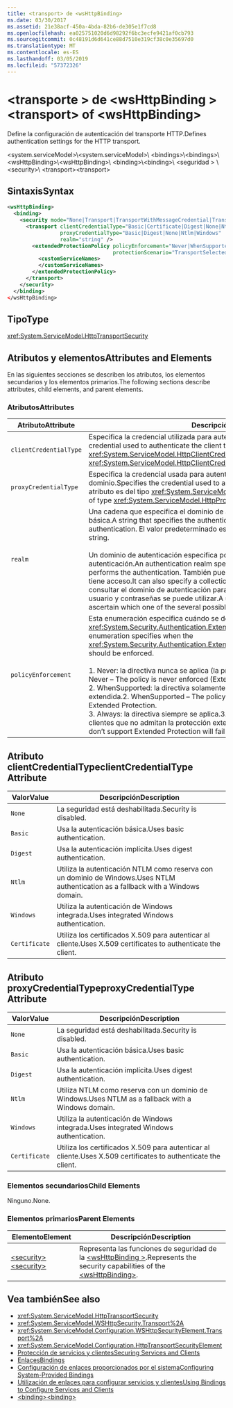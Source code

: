 ```yaml
---
title: <transport> de <wsHttpBinding>
ms.date: 03/30/2017
ms.assetid: 21e38acf-450a-4bda-82b6-de305e1f7cd8
ms.openlocfilehash: ea025751020d6d98292f6bc3ecfe9421af0cb793
ms.sourcegitcommit: 0c48191d6d641ce88d7510e319cf38c0e35697d0
ms.translationtype: MT
ms.contentlocale: es-ES
ms.lasthandoff: 03/05/2019
ms.locfileid: "57372326"
---
```

# <a name="transport-of-wshttpbinding"></a><span data-ttu-id="cc240-102">\<transporte > de \<wsHttpBinding ></span><span class="sxs-lookup"><span data-stu-id="cc240-102">\<transport> of \<wsHttpBinding></span></span>

<span data-ttu-id="cc240-103">Define la configuración de autenticación del transporte HTTP.</span><span class="sxs-lookup"><span data-stu-id="cc240-103">Defines authentication settings for the HTTP transport.</span></span>

<span data-ttu-id="cc240-104">\<system.serviceModel>\\</span><span class="sxs-lookup"><span data-stu-id="cc240-104">\<system.serviceModel>\\</span></span>
<span data-ttu-id="cc240-105">\<bindings>\\</span><span class="sxs-lookup"><span data-stu-id="cc240-105">\<bindings>\\</span></span>
<span data-ttu-id="cc240-106">\<wsHttpBinding>\\</span><span class="sxs-lookup"><span data-stu-id="cc240-106">\<wsHttpBinding>\\</span></span>
<span data-ttu-id="cc240-107">\<binding>\\</span><span class="sxs-lookup"><span data-stu-id="cc240-107">\<binding>\\</span></span>
<span data-ttu-id="cc240-108">\<seguridad > \\</span><span class="sxs-lookup"><span data-stu-id="cc240-108">\<security>\\</span></span>
<span data-ttu-id="cc240-109">\<transport></span><span class="sxs-lookup"><span data-stu-id="cc240-109">\<transport></span></span>

## <a name="syntax"></a><span data-ttu-id="cc240-110">Sintaxis</span><span class="sxs-lookup"><span data-stu-id="cc240-110">Syntax</span></span>

```xml
<wsHttpBinding>
  <binding>
    <security mode="None|Transport|TransportWithMessageCredential|TransportCredentialOnly">
      <transport clientCredentialType="Basic|Certificate|Digest|None|Ntlm|Windows"
                 proxyCredentialType="Basic|Digest|None|Ntlm|Windows"
                 realm="string" />
        <extendedProtectionPolicy policyEnforcement="Never|WhenSupported|Always"
                                  protectionScenario="TransportSelected|TrustedProxy">
          <customServiceNames>
          </customServiceNames>
        </extendedProtectionPolicy>
      </transport>
    </security>
  </binding>
</wsHttpBinding>
```

## <a name="type"></a><span data-ttu-id="cc240-111">Tipo</span><span class="sxs-lookup"><span data-stu-id="cc240-111">Type</span></span>

<xref:System.ServiceModel.HttpTransportSecurity>

## <a name="attributes-and-elements"></a><span data-ttu-id="cc240-112">Atributos y elementos</span><span class="sxs-lookup"><span data-stu-id="cc240-112">Attributes and Elements</span></span>

<span data-ttu-id="cc240-113">En las siguientes secciones se describen los atributos, los elementos secundarios y los elementos primarios.</span><span class="sxs-lookup"><span data-stu-id="cc240-113">The following sections describe attributes, child elements, and parent elements.</span></span>

### <a name="attributes"></a><span data-ttu-id="cc240-114">Atributos</span><span class="sxs-lookup"><span data-stu-id="cc240-114">Attributes</span></span>

|<span data-ttu-id="cc240-115">Atributo</span><span class="sxs-lookup"><span data-stu-id="cc240-115">Attribute</span></span>|<span data-ttu-id="cc240-116">Descripción</span><span class="sxs-lookup"><span data-stu-id="cc240-116">Description</span></span>|
|---------------|-----------------|
|`clientCredentialType`|<span data-ttu-id="cc240-117">Especifica la credencial utilizada para autenticar el cliente al servicio.</span><span class="sxs-lookup"><span data-stu-id="cc240-117">Specifies the credential used to authenticate the client to the service.</span></span> <span data-ttu-id="cc240-118">Este atributo es del tipo <xref:System.ServiceModel.HttpClientCredentialType>.</span><span class="sxs-lookup"><span data-stu-id="cc240-118">This attribute is of type <xref:System.ServiceModel.HttpClientCredentialType>.</span></span>|
|`proxyCredentialType`|<span data-ttu-id="cc240-119">Especifica la credencial usada para autenticar al cliente en un proxy del dominio.</span><span class="sxs-lookup"><span data-stu-id="cc240-119">Specifies the credential used to authenticate the client to a domain proxy.</span></span> <span data-ttu-id="cc240-120">Este atributo es del tipo <xref:System.ServiceModel.HttpProxyCredentialType>.</span><span class="sxs-lookup"><span data-stu-id="cc240-120">This attribute is of type <xref:System.ServiceModel.HttpProxyCredentialType>.</span></span>|
|`realm`|<span data-ttu-id="cc240-121">Una cadena que especifica el dominio de autenticación para autenticación implícita o básica.</span><span class="sxs-lookup"><span data-stu-id="cc240-121">A string that specifies the authentication realm for digest or basic authentication.</span></span> <span data-ttu-id="cc240-122">El valor predeterminado es una cadena vacía.</span><span class="sxs-lookup"><span data-stu-id="cc240-122">The default is an empty string.</span></span><br /><br /> <span data-ttu-id="cc240-123">Un dominio de autenticación especifica por lo menos el nombre del host que realiza la autenticación.</span><span class="sxs-lookup"><span data-stu-id="cc240-123">An authentication realm specifies at least the name of the host that performs the authentication.</span></span> <span data-ttu-id="cc240-124">También puede especificar una colección de usuarios que tiene acceso.</span><span class="sxs-lookup"><span data-stu-id="cc240-124">It can also specify a collection of users that has access.</span></span> <span data-ttu-id="cc240-125">Un usuario puede consultar el dominio de autenticación para determinar cuál de los posibles nombres de usuario y contraseñas se puede utilizar.</span><span class="sxs-lookup"><span data-stu-id="cc240-125">A user can query the authentication realm to ascertain which one of the several possible usernames and passwords can be used.</span></span>|
|`policyEnforcement`|<span data-ttu-id="cc240-126">Esta enumeración especifica cuándo se debe aplicar <xref:System.Security.Authentication.ExtendedProtection.ExtendedProtectionPolicy>.</span><span class="sxs-lookup"><span data-stu-id="cc240-126">This enumeration specifies when the <xref:System.Security.Authentication.ExtendedProtection.ExtendedProtectionPolicy> should be enforced.</span></span><br /><br /> <span data-ttu-id="cc240-127">1.  Never: la directiva nunca se aplica (la protección extendida está deshabilitada).</span><span class="sxs-lookup"><span data-stu-id="cc240-127">1.  Never – The policy is never enforced (Extended Protection is disabled).</span></span><br /><span data-ttu-id="cc240-128">2.  WhenSupported: la directiva solamente se aplica si el cliente admite la protección extendida.</span><span class="sxs-lookup"><span data-stu-id="cc240-128">2.  WhenSupported – The policy is enforced only if the client supports Extended Protection.</span></span><br /><span data-ttu-id="cc240-129">3.  Always: la directiva siempre se aplica.</span><span class="sxs-lookup"><span data-stu-id="cc240-129">3.  Always – The policy is always enforced.</span></span> <span data-ttu-id="cc240-130">Los clientes que no admitan la protección extendida no podrán autenticarse.</span><span class="sxs-lookup"><span data-stu-id="cc240-130">Clients which don’t support Extended Protection will fail to authenticate.</span></span>|

## <a name="clientcredentialtype-attribute"></a><span data-ttu-id="cc240-131">Atributo clientCredentialType</span><span class="sxs-lookup"><span data-stu-id="cc240-131">clientCredentialType Attribute</span></span>

|<span data-ttu-id="cc240-132">Valor</span><span class="sxs-lookup"><span data-stu-id="cc240-132">Value</span></span>|<span data-ttu-id="cc240-133">Descripción</span><span class="sxs-lookup"><span data-stu-id="cc240-133">Description</span></span>|
|-----------|-----------------|
|`None`|<span data-ttu-id="cc240-134">La seguridad está deshabilitada.</span><span class="sxs-lookup"><span data-stu-id="cc240-134">Security is disabled.</span></span>|
|`Basic`|<span data-ttu-id="cc240-135">Usa la autenticación básica.</span><span class="sxs-lookup"><span data-stu-id="cc240-135">Uses basic authentication.</span></span>|
|`Digest`|<span data-ttu-id="cc240-136">Usa la autenticación implícita.</span><span class="sxs-lookup"><span data-stu-id="cc240-136">Uses digest authentication.</span></span>|
|`Ntlm`|<span data-ttu-id="cc240-137">Utiliza la autenticación NTLM como reserva con un dominio de Windows.</span><span class="sxs-lookup"><span data-stu-id="cc240-137">Uses NTLM authentication as a fallback with a Windows domain.</span></span>|
|`Windows`|<span data-ttu-id="cc240-138">Utiliza la autenticación de Windows integrada.</span><span class="sxs-lookup"><span data-stu-id="cc240-138">Uses integrated Windows authentication.</span></span>|
|`Certificate`|<span data-ttu-id="cc240-139">Utiliza los certificados X.509 para autenticar al cliente.</span><span class="sxs-lookup"><span data-stu-id="cc240-139">Uses X.509 certificates to authenticate the client.</span></span>|

## <a name="proxycredentialtype-attribute"></a><span data-ttu-id="cc240-140">Atributo proxyCredentialType</span><span class="sxs-lookup"><span data-stu-id="cc240-140">proxyCredentialType Attribute</span></span>

|<span data-ttu-id="cc240-141">Valor</span><span class="sxs-lookup"><span data-stu-id="cc240-141">Value</span></span>|<span data-ttu-id="cc240-142">Descripción</span><span class="sxs-lookup"><span data-stu-id="cc240-142">Description</span></span>|
|-----------|-----------------|
|`None`|<span data-ttu-id="cc240-143">La seguridad está deshabilitada.</span><span class="sxs-lookup"><span data-stu-id="cc240-143">Security is disabled.</span></span>|
|`Basic`|<span data-ttu-id="cc240-144">Usa la autenticación básica.</span><span class="sxs-lookup"><span data-stu-id="cc240-144">Uses basic authentication.</span></span>|
|`Digest`|<span data-ttu-id="cc240-145">Usa la autenticación implícita.</span><span class="sxs-lookup"><span data-stu-id="cc240-145">Uses digest authentication.</span></span>|
|`Ntlm`|<span data-ttu-id="cc240-146">Utiliza NTLM como reserva con un dominio de Windows.</span><span class="sxs-lookup"><span data-stu-id="cc240-146">Uses NTLM as a fallback with a Windows domain.</span></span>|
|`Windows`|<span data-ttu-id="cc240-147">Utiliza la autenticación de Windows integrada.</span><span class="sxs-lookup"><span data-stu-id="cc240-147">Uses integrated Windows authentication.</span></span>|
|`Certificate`|<span data-ttu-id="cc240-148">Utiliza los certificados X.509 para autenticar al cliente.</span><span class="sxs-lookup"><span data-stu-id="cc240-148">Uses X.509 certificates to authenticate the client.</span></span>|

### <a name="child-elements"></a><span data-ttu-id="cc240-149">Elementos secundarios</span><span class="sxs-lookup"><span data-stu-id="cc240-149">Child Elements</span></span>

<span data-ttu-id="cc240-150">Ninguno.</span><span class="sxs-lookup"><span data-stu-id="cc240-150">None.</span></span>

### <a name="parent-elements"></a><span data-ttu-id="cc240-151">Elementos primarios</span><span class="sxs-lookup"><span data-stu-id="cc240-151">Parent Elements</span></span>

|<span data-ttu-id="cc240-152">Elemento</span><span class="sxs-lookup"><span data-stu-id="cc240-152">Element</span></span>|<span data-ttu-id="cc240-153">Descripción</span><span class="sxs-lookup"><span data-stu-id="cc240-153">Description</span></span>|
|-------------|-----------------|
|[<span data-ttu-id="cc240-154">\<security></span><span class="sxs-lookup"><span data-stu-id="cc240-154">\<security></span></span>](../../../../../docs/framework/configure-apps/file-schema/wcf/security-of-wshttpbinding.md)|<span data-ttu-id="cc240-155">Representa las funciones de seguridad de la [ \<wsHttpBinding >](../../../../../docs/framework/configure-apps/file-schema/wcf/wshttpbinding.md).</span><span class="sxs-lookup"><span data-stu-id="cc240-155">Represents the security capabilities of the [\<wsHttpBinding>](../../../../../docs/framework/configure-apps/file-schema/wcf/wshttpbinding.md).</span></span>|

## <a name="see-also"></a><span data-ttu-id="cc240-156">Vea también</span><span class="sxs-lookup"><span data-stu-id="cc240-156">See also</span></span>

- <xref:System.ServiceModel.HttpTransportSecurity>
- <xref:System.ServiceModel.WSHttpSecurity.Transport%2A>
- <xref:System.ServiceModel.Configuration.WSHttpSecurityElement.Transport%2A>
- <xref:System.ServiceModel.Configuration.HttpTransportSecurityElement>
- [<span data-ttu-id="cc240-157">Protección de servicios y clientes</span><span class="sxs-lookup"><span data-stu-id="cc240-157">Securing Services and Clients</span></span>](../../../../../docs/framework/wcf/feature-details/securing-services-and-clients.md)
- [<span data-ttu-id="cc240-158">Enlaces</span><span class="sxs-lookup"><span data-stu-id="cc240-158">Bindings</span></span>](../../../../../docs/framework/wcf/bindings.md)
- [<span data-ttu-id="cc240-159">Configuración de enlaces proporcionados por el sistema</span><span class="sxs-lookup"><span data-stu-id="cc240-159">Configuring System-Provided Bindings</span></span>](../../../../../docs/framework/wcf/feature-details/configuring-system-provided-bindings.md)
- [<span data-ttu-id="cc240-160">Utilización de enlaces para configurar servicios y clientes</span><span class="sxs-lookup"><span data-stu-id="cc240-160">Using Bindings to Configure Services and Clients</span></span>](../../../../../docs/framework/wcf/using-bindings-to-configure-services-and-clients.md)
- [<span data-ttu-id="cc240-161">\<binding></span><span class="sxs-lookup"><span data-stu-id="cc240-161">\<binding></span></span>](../../../../../docs/framework/misc/binding.md)
